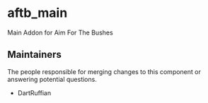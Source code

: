 aftb_main
===================

Main Addon for Aim For The Bushes

## Maintainers

The people responsible for merging changes to this component or answering potential questions.

- DartRuffian